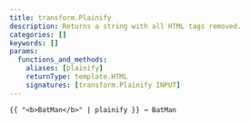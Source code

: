 ```yaml
---
title: transform.Plainify
description: Returns a string with all HTML tags removed.
categories: []
keywords: []
params:
  functions_and_methods:
    aliases: [plainify]
    returnType: template.HTML
    signatures: [transform.Plainify INPUT]
---
```


```go-html-template
{{ "<b>BatMan</b>" | plainify }} → BatMan
```
